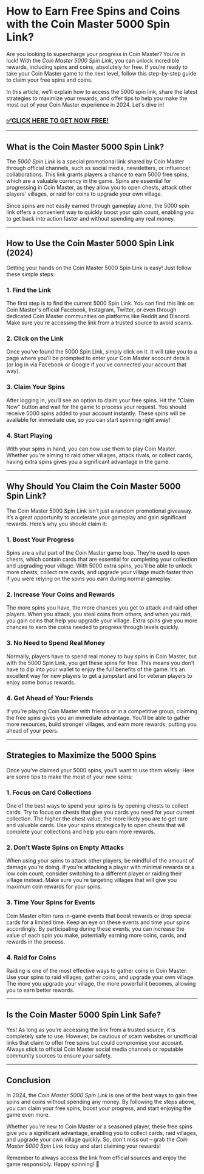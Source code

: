 # How to Earn Free Spins and Coins with the Coin Master 5000 Spin Link?
 
Are you looking to supercharge your progress in Coin Master? You’re in luck! With the *Coin Master 5000 Spin Link*, you can unlock incredible rewards, including spins and coins, absolutely for free. If you’re ready to take your Coin Master game to the next level, follow this step-by-step guide to claim your free spins and coins.

In this article, we’ll explain how to access the 5000 spin link, share the latest strategies to maximize your rewards, and offer tips to help you make the most out of your Coin Master experience in 2024. Let's dive in!

### [✅CLICK HERE TO GET NOW FREE!](https://edris2025.github.io/spins/)

---

## What is the Coin Master 5000 Spin Link?

The *5000 Spin Link* is a special promotional link shared by Coin Master through official channels, such as social media, newsletters, or influencer collaborations. This link grants players a chance to earn 5000 free spins, which are a valuable currency in the game. Spins are essential for progressing in Coin Master, as they allow you to open chests, attack other players' villages, or raid for coins to upgrade your own village.

Since spins are not easily earned through gameplay alone, the 5000 spin link offers a convenient way to quickly boost your spin count, enabling you to get back into action faster and without spending any real money.

---

## How to Use the Coin Master 5000 Spin Link (2024)

Getting your hands on the Coin Master 5000 Spin Link is easy! Just follow these simple steps:

### 1. **Find the Link**
The first step is to find the current 5000 Spin Link. You can find this link on Coin Master's official Facebook, Instagram, Twitter, or even through dedicated Coin Master communities on platforms like Reddit and Discord. Make sure you're accessing the link from a trusted source to avoid scams.

### 2. **Click on the Link**
Once you’ve found the 5000 Spin Link, simply click on it. It will take you to a page where you’ll be prompted to enter your Coin Master account details (or log in via Facebook or Google if you’ve connected your account that way).

### 3. **Claim Your Spins**
After logging in, you’ll see an option to claim your free spins. Hit the "Claim Now" button and wait for the game to process your request. You should receive 5000 spins added to your account instantly. These spins will be available for immediate use, so you can start spinning right away!

### 4. **Start Playing**
With your spins in hand, you can now use them to play Coin Master. Whether you're aiming to raid other villages, attack rivals, or collect cards, having extra spins gives you a significant advantage in the game.

---

## Why Should You Claim the Coin Master 5000 Spin Link?

The Coin Master 5000 Spin Link isn’t just a random promotional giveaway. It’s a great opportunity to accelerate your gameplay and gain significant rewards. Here’s why you should claim it:

### 1. **Boost Your Progress**
Spins are a vital part of the Coin Master game loop. They’re used to open chests, which contain cards that are essential for completing your collection and upgrading your village. With 5000 extra spins, you’ll be able to unlock more chests, collect rare cards, and upgrade your village much faster than if you were relying on the spins you earn during normal gameplay.

### 2. **Increase Your Coins and Rewards**
The more spins you have, the more chances you get to attack and raid other players. When you attack, you steal coins from others, and when you raid, you gain coins that help you upgrade your village. Extra spins give you more chances to earn the coins needed to progress through levels quickly.

### 3. **No Need to Spend Real Money**
Normally, players have to spend real money to buy spins in Coin Master, but with the 5000 Spin Link, you get these spins for free. This means you don’t have to dip into your wallet to enjoy the full benefits of the game. It’s an excellent way for new players to get a jumpstart and for veteran players to enjoy some bonus rewards.

### 4. **Get Ahead of Your Friends**
If you’re playing Coin Master with friends or in a competitive group, claiming the free spins gives you an immediate advantage. You’ll be able to gather more resources, build stronger villages, and earn more rewards, putting you ahead of your peers.

---

## Strategies to Maximize the 5000 Spins

Once you’ve claimed your 5000 spins, you’ll want to use them wisely. Here are some tips to make the most of your new spins:

### 1. **Focus on Card Collections**
One of the best ways to spend your spins is by opening chests to collect cards. Try to focus on chests that give you cards you need for your current collection. The higher the chest value, the more likely you are to get rare and valuable cards. Use your spins strategically to open chests that will complete your collections and help you earn more rewards.

### 2. **Don’t Waste Spins on Empty Attacks**
When using your spins to attack other players, be mindful of the amount of damage you’re doing. If you’re attacking a player with minimal rewards or a low coin count, consider switching to a different player or raiding their village instead. Make sure you're targeting villages that will give you maximum coin rewards for your spins.

### 3. **Time Your Spins for Events**
Coin Master often runs in-game events that boost rewards or drop special cards for a limited time. Keep an eye on these events and time your spins accordingly. By participating during these events, you can increase the value of each spin you make, potentially earning more coins, cards, and rewards in the process.

### 4. **Raid for Coins**
Raiding is one of the most effective ways to gather coins in Coin Master. Use your spins to raid villages, gather coins, and upgrade your own village. The more you upgrade your village, the more powerful it becomes, allowing you to earn better rewards.

---

## Is the Coin Master 5000 Spin Link Safe?

Yes! As long as you’re accessing the link from a trusted source, it is completely safe to use. However, be cautious of scam websites or unofficial links that claim to offer free spins but could compromise your account. Always stick to official Coin Master social media channels or reputable community sources to ensure your safety.

---

## Conclusion

In 2024, the *Coin Master 5000 Spin Link* is one of the best ways to gain free spins and coins without spending any money. By following the steps above, you can claim your free spins, boost your progress, and start enjoying the game even more.

Whether you're new to Coin Master or a seasoned player, these free spins give you a significant advantage, enabling you to collect cards, raid villages, and upgrade your own village quickly. So, don't miss out – grab the *Coin Master 5000 Spin Link* today and start claiming your rewards!

Remember to always access the link from official sources and enjoy the game responsibly. Happy spinning! 🎉

